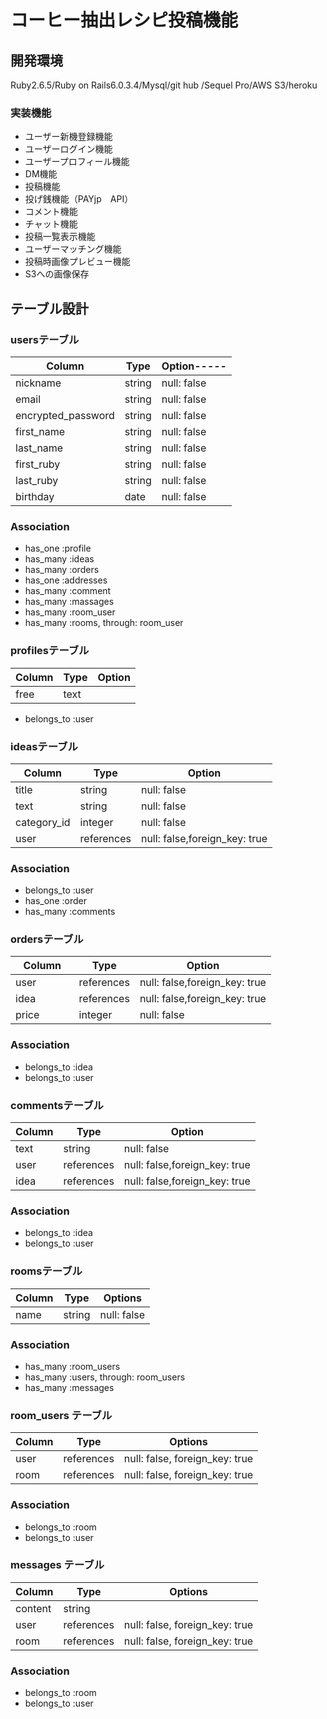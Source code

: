 # コーヒー抽出レシピ投稿機能

## 開発環境
Ruby2.6.5/Ruby on Rails6.0.3.4/Mysql/git hub /Sequel Pro/AWS S3/heroku

### 実装機能

- ユーザー新機登録機能
- ユーザーログイン機能
- ユーザープロフィール機能
- DM機能
- 投稿機能
- 投げ銭機能（PAYjp　API）
- コメント機能
- チャット機能
- 投稿一覧表示機能
- ユーザーマッチング機能
- 投稿時画像プレビュー機能
- S3への画像保存


## テーブル設計

### usersテーブル

| Column              | Type   | Option----- |
|---------------------|--------|-------------|
| nickname            | string | null: false |
| email               | string | null: false |
| encrypted_password  | string | null: false |
| first_name          | string | null: false |
| last_name           | string | null: false |
| first_ruby          | string | null: false |
| last_ruby           | string | null: false |
| birthday            | date   | null: false |

### Association

- has_one :profile
- has_many :ideas
- has_many :orders
- has_one :addresses
- has_many :comment
- has_many :massages
- has_many :room_user
- has_many :rooms, through: room_user

### profilesテーブル

| Column | Type     | Option  |
|--------|----------|---------|
| free   | text     |         |

- belongs_to :user


### ideasテーブル

| Column      | Type        | Option                         |
|-------------|-------------|--------------------------------|
| title       | string      | null: false                    |
| text        | string      | null: false                    |
| category_id | integer     | null: false                    |
| user        | references  | null: false,foreign_key: true  |

### Association

- belongs_to :user
- has_one :order
- has_many :comments


### ordersテーブル

| Column      | Type       | Option                         |
|-------------|------------|--------------------------------|
| user   　　　| references | null: false,foreign_key: true  |
| idea   　　　| references | null: false,foreign_key: true  |
| price       | integer    | null: false                    |

### Association

- belongs_to :idea
- belongs_to :user

### commentsテーブル

| Column  | Type       | Option                         |
|---------|------------|--------------------------------|
| text    | string     | null: false                    |
| user    | references | null: false,foreign_key: true  |
| idea    | references | null: false,foreign_key: true  |

### Association

- belongs_to :idea
- belongs_to :user

### roomsテーブル

| Column | Type   | Options     |
| ------ | ------ | ----------- |
| name   | string | null: false |

### Association

- has_many :room_users
- has_many :users, through: room_users
- has_many :messages

### room_users テーブル

| Column | Type       | Options                        |
| ------ | ---------- | ------------------------------ |
| user   | references | null: false, foreign_key: true |
| room   | references | null: false, foreign_key: true |

### Association

- belongs_to :room
- belongs_to :user

### messages テーブル

| Column  | Type       | Options                        |
| ------- | ---------- | ------------------------------ |
| content | string     |                                |
| user    | references | null: false, foreign_key: true |
| room    | references | null: false, foreign_key: true |

### Association

- belongs_to :room
- belongs_to :user

